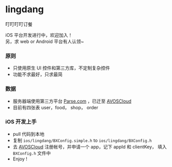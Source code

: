 lingdang
========

叮叮叮叮订餐  

iOS 平台开发进行中，欢迎加入！  
另，求  web or Android 平台有人认领~

### 原则
- 只使用原生 UI 控件和第三方库，不定制复杂控件
- 功能不求最好，只求最简


### 数据
- 服务器端使用第三方平台 [Parse.com](https://www.parse.com/) ，已迁至  [AVOSCloud](https://cn.avoscloud.com/)
- 目前有四张表 user，food， shop， order

### iOS 开发上手
- pull 代码到本地
- 复制 `ios/lingdang/BXConfig.simple.h` to `ios/lingdang/BXConfig.h`
- 去  [AVOSCloud](https://cn.avoscloud.com/) 注册帐号，并申请一个 app，记下 appId 和 clientKey， 填入 `BXConfig.h` 文件中
- Enjoy !